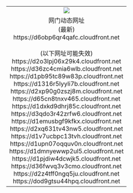 ﻿<table>
  <tr></tr>
  <tr><td colspan=2 align=center><img src="https://d6obp6qr4qafc.cloudfront.net/Up/oGate.jpg" /></td></tr>
  <tr><td colspan=2 align=center>网门动态网址<br/>(最新)
<br>https://d6obp6qr4qafc.cloudfront.net
<br/><br/>(以下网址可能失效)
<br>https://d2o3lpj06x29k4.cloudfront.net
<br>https://d36zc4cmia6wlb.cloudfront.net
<br>https://d1pb95tc89w83p.cloudfront.net
<br>https://d1316r5lyyli7b.cloudfront.net
<br>https://d2xp90g0zszj8m.cloudfront.net
<br>https://d65cn8tnxv465.cloudfront.net
<br>https://d1dxkd9dhrj85c.cloudfront.net
<br>https://d3qdo3r42zrfw6.cloudfront.net
<br>https://d1emusbgf9kfkx.cloudfront.net
<br>https://d2xq631tv43nw5.cloudfront.net
<br>https://d1v7ucbpc13tvh.cloudfront.net
<br>https://d1upn07oqquv0n.cloudfront.net
<br>https://d1dmnyewwp2ul5.cloudfront.net
<br>https://d1pjdiw4dcwjk5.cloudfront.net
<br>https://d36fwvq3v3cmo.cloudfront.net
<br>https://d2z4tff0ngq5ju.cloudfront.net
<br>https://dod9gtsu44hpq.cloudfront.net
    </td>
  </tr>
</table>
